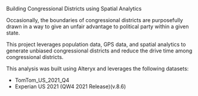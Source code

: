 Building Congressional Districts using Spatial Analytics

Occasionally, the boundaries of congressional districts are purposefully drawn in a way to give an unfair advantage to  political party within a given state.



This project leverages population data, GPS data, and spatial analytics to generate unbiased congressional districts and reduce the drive time among congressional districts.



This analysis was built using Alteryx and leverages the following datasets:

* TomTom\_US\_2021\_Q4
* Experian US 2021 (QW4 2021 Release)(v.8.6)
